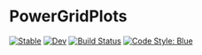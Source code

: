 # PowerGridPlots

[![Stable](https://img.shields.io/badge/docs-stable-blue.svg)](https://jstuermer.github.io/PowerGridPlots.jl/stable/)
[![Dev](https://img.shields.io/badge/docs-dev-blue.svg)](https://jstuermer.github.io/PowerGridPlots.jl/dev/)
[![Build Status](https://github.com/jstuermer/PowerGridPlots.jl/actions/workflows/CI.yml/badge.svg?branch=main)](https://github.com/jstuermer/PowerGridPlots.jl/actions/workflows/CI.yml?query=branch%3Amain)
[![Code Style: Blue](https://img.shields.io/badge/code%20style-blue-4495d1.svg)](https://github.com/invenia/BlueStyle)
